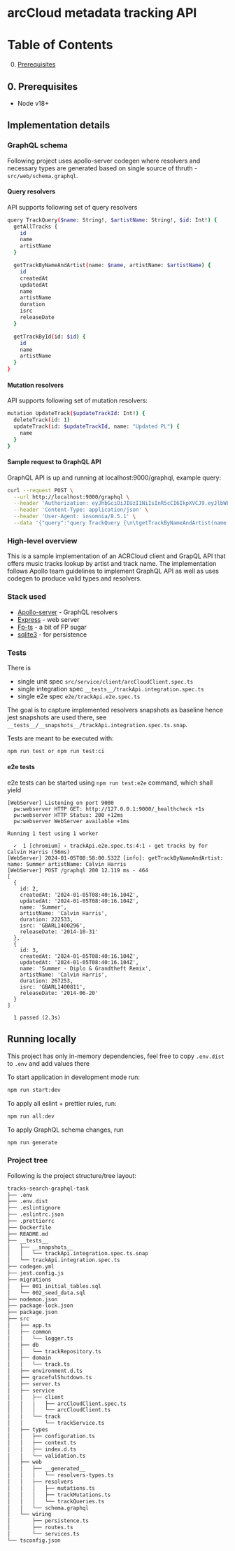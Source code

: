 # arcCloud metadata tracking API

# Table of Contents
0. [Prerequisites](#prerequisites)

## 0. Prerequisites

- Node v18+

## Implementation details

### GraphQL schema

Following project uses apollo-server codegen where resolvers and necessary types are generated based on single source of thruth - `src/web/schema.graphql`.

#### Query resolvers

API supports following set of query resolvers


```sh
query TrackQuery($name: String!, $artistName: String!, $id: Int!) {
  getAllTracks {
    id
    name
    artistName
  }

  getTrackByNameAndArtist(name: $name, artistName: $artistName) {
    id
    createdAt
    updatedAt
    name
    artistName
    duration
    isrc
    releaseDate
  }

  getTrackById(id: $id) {
    id
    name
    artistName
  }  
}
```

#### Mutation resolvers

API supports following set of mutation resolvers: 
```sh
mutation UpdateTrack($updateTrackId: Int!) {
  deleteTrack(id: 1)
  updateTrack(id: $updateTrackId, name: "Updated PL") {
    name
  }
}

```

#### Sample request to GraphQL API

GraphQL API is up and running at localhost:9000/graphql, example query: 

```sh
curl --request POST \
  --url http://localhost:9000/graphql \
  --header 'Authorization: eyJhbGciOiJIUzI1NiIsInR5cCI6IkpXVCJ9.eyJlbWFpbCI6ImVtYWlsIiwiaWF0IjoxNzA0MzE5Mzc4LCJleHAiOjE3MDQ5MjQxNzh9.dRysG06R1NIWMiF90hn6Twlid-wmV1zIQdLGDeFUlTE' \
  --header 'Content-Type: application/json' \
  --header 'User-Agent: insomnia/8.5.1' \
  --data '{"query":"query TrackQuery {\n\tgetTrackByNameAndArtist(name: \"Summer\", artistName: \"Calvin Harris\") {\n\t\tid\n\t\tcreatedAt\n\t\tupdatedAt\n\t\tname\n\t\tartistName\n\t\tduration\n\t\tisrc\n\t\treleaseDate\n\t}\n}\n","operationName":"TrackQuery"}'
```

### High-level overview

This is a sample implementation of an ACRCloud client and GrapQL API that offers music tracks lookup by artist and track name. 
The implementation follows Apollo team guidelines to implement GraphQL API as well as uses codegen to produce valid types and resolvers. 


### Stack used

- [Apollo-server](https://www.apollographql.com/docs/apollo-server/) - GraphQL resolvers
- [Express](https://expressjs.com//) - web server
- [Fp-ts](https://gcanti.github.io/fp-ts/) - a bit of FP sugar
- [sqlite3](https://www.npmjs.com/package/sqlite) - for persistence

### Tests

There is
- single unit spec `src/service/client/arcCloudClient.spec.ts`
- single integration spec `__tests__/trackApi.integration.spec.ts`
- single e2e spec `e2e/trackApi.e2e.spec.ts`

The goal is to capture implemented resolvers snapshots as baseline hence jest snapshots are used there, see `__tests__/__snapshots__/trackApi.integration.spec.ts.snap`. 

Tests are meant to be executed with: 
```sh
npm run test or npm run test:ci
```

#### e2e tests 

e2e tests can be started using `npm run test:e2e` command, which shall yield
```
[WebServer] Listening on port 9000
  pw:webserver HTTP GET: http://127.0.0.1:9000/_healthcheck +1s
  pw:webserver HTTP Status: 200 +12ms
  pw:webserver WebServer available +1ms

Running 1 test using 1 worker

  ✓  1 [chromium] › trackApi.e2e.spec.ts:4:1 › get tracks by for Calvin Harris (56ms)
[WebServer] 2024-01-05T08:58:00.532Z [info]: getTrackByNameAndArtist: name: Summer artistName: Calvin Harris
[WebServer] POST /graphql 200 12.119 ms - 464
[
  {
    id: 2,
    createdAt: '2024-01-05T08:40:16.104Z',
    updatedAt: '2024-01-05T08:40:16.104Z',
    name: 'Summer',
    artistName: 'Calvin Harris',
    duration: 222533,
    isrc: 'GBARL1400296',
    releaseDate: '2014-10-31'
  },
  {
    id: 3,
    createdAt: '2024-01-05T08:40:16.104Z',
    updatedAt: '2024-01-05T08:40:16.104Z',
    name: 'Summer - Diplo & Grandtheft Remix',
    artistName: 'Calvin Harris',
    duration: 267253,
    isrc: 'GBARL1400811',
    releaseDate: '2014-06-20'
  }
]

  1 passed (2.3s)
```

## Running locally

This project has only in-memory dependencies, feel free to copy `.env.dist` to `.env` and add values there

To start application in development mode run:

```sh
npm run start:dev
```

To apply all eslint + prettier rules, run: 
```sh
npm run all:dev
```

To apply GraphQL schema changes, run 
```sh
npm run generate
```

### Project tree

Following is the project structure/tree layout:

```sh
tracks-search-graphql-task
├── .env
├── .env.dist
├── .eslintignore
├── .eslintrc.json
├── .prettierrc
├── Dockerfile
├── README.md
├── __tests__
│   ├── __snapshots__
│   │   └── trackApi.integration.spec.ts.snap
│   └── trackApi.integration.spec.ts
├── codegen.yml
├── jest.config.js
├── migrations
│   ├── 001_initial_tables.sql
│   └── 002_seed_data.sql
├── nodemon.json
├── package-lock.json
├── package.json
├── src
│   ├── app.ts
│   ├── common
│   │   └── logger.ts
│   ├── db
│   │   └── trackRepository.ts
│   ├── domain
│   │   └── track.ts
│   ├── environment.d.ts
│   ├── gracefulShutdown.ts
│   ├── server.ts
│   ├── service
│   │   ├── client
│   │   │   ├── arcCloudClient.spec.ts
│   │   │   └── arcCloudClient.ts
│   │   └── track
│   │       └── trackService.ts
│   ├── types
│   │   ├── configuration.ts
│   │   ├── context.ts
│   │   ├── index.d.ts
│   │   └── validation.ts
│   ├── web
│   │   ├── __generated__
│   │   │   └── resolvers-types.ts
│   │   ├── resolvers
│   │   │   ├── mutations.ts
│   │   │   ├── trackMutations.ts
│   │   │   └── trackQueries.ts
│   │   └── schema.graphql
│   └── wiring
│       ├── persistence.ts
│       ├── routes.ts
│       └── services.ts
└── tsconfig.json

```
